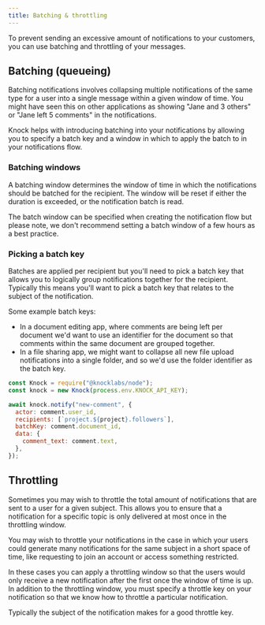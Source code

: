```yaml
---
title: Batching & throttling
---
```


To prevent sending an excessive amount of notifications to your customers, you can use batching
and throttling of your messages.

## Batching (queueing)

Batching notifications involves collapsing multiple notifications of the same type for a user
into a single message within a given window of time. You might have seen this on other applications
as showing "Jane and 3 others" or "Jane left 5 comments" in the notifications.

Knock helps with introducing batching into your notifications by allowing you to specify a batch
key and a window in which to apply the batch to in your notifications flow.

### Batching windows

A batching window determines the window of time in which the notifications should be batched for
the recipient. The window will be reset if either the duration is exceeded, or the notification batch
is read.

The batch window can be specified when creating the notification flow but please note, we don't recommend
setting a batch window of a few hours as a best practice.

### Picking a batch key

Batches are applied per recipient but you'll need to pick a batch key that allows you to logically
group notifications together for the recipient. Typically this means you'll want to pick a batch key
that relates to the subject of the notification.

Some example batch keys:

- In a document editing app, where comments are being left per document we'd want to use an identifier
  for the document so that comments within the same document are grouped together.
- In a file sharing app, we might want to collapse all new file upload notifications into a single
  folder, and so we'd use the folder identifier as the batch key.

```js
const Knock = require("@knocklabs/node");
const knock = new Knock(process.env.KNOCK_API_KEY);

await knock.notify("new-comment", {
  actor: comment.user_id,
  recipients: [`project.${project}.followers`],
  batchKey: comment.document_id,
  data: {
    comment_text: comment.text,
  },
});
```

## Throttling

Sometimes you may wish to throttle the total amount of notifications that are sent to a user
for a given subject. This allows you to ensure that a notification for a specific topic is only
delivered at most once in the throttling window.

You may wish to throttle your notifications in the case in which your users could generate many
notifications for the same subject in a short space of time, like requesting to join an account
or access something restricted.

In these cases you can apply a throttling window so that the users would only receive a new notification
after the first once the window of time is up. In addition to the throttling window, you must specify
a throttle key on your notification so that we know how to throttle a particular notification.

Typically the subject of the notification makes for a good throttle key.

